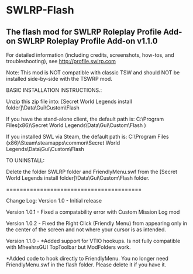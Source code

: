 # SWLRP-Flash
The flash mod for SWLRP Roleplay Profile Add-on
SWLRP Roleplay Profile Add-on v1.1.0
------------------------------------


For detailed information (including credits, screenshots, how-tos, and troubleshooting), see http://profile.swlrp.com

Note:  This mod is NOT compatible with classic TSW and should NOT be installed side-by-side with the TSWRP mod.



BASIC INSTALLATION INSTRUCTIONS.:

Unzip this zip file into:    [Secret World Legends install folder]\Data\Gui\Custom\Flash 

If you have the stand-alone client, the default path is:
C:\Program Files(x86)\Secret World Legends\Data\Gui\Custom\Flash )


If you installed SWL via Steam, the default path is:
C:\Program Files (x86)\Steam\steamapps\common\Secret World Legends\Data\Gui\Custom\Flash


TO UNINSTALL:

Delete the folder SWLRP folder and FriendlyMenu.swf from the [Secret World Legends install folder]\Data\Gui\Custom\Flash folder.


========================================

Change Log:
Version 1.0 - Initial release

Version 1.0.1 - Fixed a compatability error with Custom Mission Log mod

Version 1.0.2 - Fixed the Right Click (Friendly Menu) from appearing only in the center of the screen and not where your cursor is as intended.

Version 1.1.0 - 
*Added support for VTIO hookups.  Is not fully compatible with MheehrsGUI TopToolbar but ModFolders work.

*Added code to hook directly to FriendlyMenu.  You no longer need FriendlyMenu.swf in the flash folder.  Please delete it if you have it.
